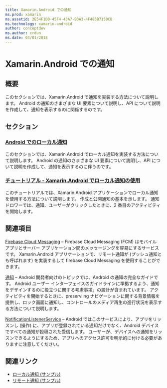 ```yaml
---
title: Xamarin.Android での通知
ms.prod: xamarin
ms.assetid: 2E54F1D0-45F4-43A7-B3A3-4F483B7150CB
ms.technology: xamarin-android
author: conceptdev
ms.author: crdun
ms.date: 03/01/2018
---
```


# <a name="notifications-in-xamarinandroid"></a>Xamarin.Android での通知


## <a name="overview"></a>概要

このセクションでは、Xamarin.Android で通知を実装する方法について説明します。 Android の通知のさまざまな UI 要素について説明し、API について説明を作成して、通知を表示するのに関係するのです。


## <a name="sections"></a>セクション

### <a name="local-notifications-in-androidlocal-notificationsmd"></a>[Android でのローカル通知](local-notifications.md)

このセクションでは、Xamarin.Android でローカル通知を実装する方法について説明します。 Android の通知のさまざまな UI 要素について説明し、API について説明を作成して、通知を表示するのに伴うのです。 

### <a name="walkthrough---using-local-notifications-in-xamarinandroidlocal-notifications-walkthroughmd"></a>[チュートリアル - Xamarin.Android でローカル通知の使用](local-notifications-walkthrough.md)  
 
このチュートリアルでは、Xamarin.Android アプリケーションでローカル通知を使用する方法について説明します。 作成と公開通知の基本を示します。 通知ドロワーでは、通知、ユーザーがクリックしたときに、2 番目のアクティビティを開始します。 


## <a name="for-further-reading"></a>関連項目

[Firebase Cloud Messaging](~/android/data-cloud/google-messaging/firebase-cloud-messaging.md) &ndash; Firebase Cloud Messaging (FCM) はモバイル アプリとサーバー アプリケーション間のメッセージングを容易にするサービスです。 Xamarin.Android アプリケーションで、リモート通知が (プッシュ通知とも呼ばれます) を実装するして firebase Cloud Messaging を使用することができます。

[通知](https://developer.android.com/guide/topics/ui/notifiers/notifications.html) &ndash; Android 開発者向けのトピックでは、Android の通知の完全なガイドです。 Android ユーザー インターフェイスのガイドラインに準拠するよう、通知をデザインするのに役立つに関する考慮事項」の設計が含まれています。 アクティビティを開始するときに、preserviing ナビゲーションに関する背景情報を提供し、ロック画面に通知し、コントロールのメディア再生の進行状況を表示する方法について説明します。 

[NotificationListenerService](https://developer.xamarin.com/api/type/Android.Service.Notification.NotificationListenerService/) &ndash; Android ではこのサービスにより、アプリをリッスンし (操作) に、アプリが登録されている通知だけでなく、Android デバイスですべての通知が投稿された受信します。 ユーザーが、デバイスへの通知をリッスンできるようにするため、アプリへのアクセス許可を明示的に付ける必要がありますに注意してください。





## <a name="related-links"></a>関連リンク

- [ローカル通知 (サンプル)](https://developer.xamarin.com/samples/monodroid/LocalNotifications/)
- [リモート通知 (サンプル)](https://developer.xamarin.com/samples/monodroid/RemoteNotifications/)
